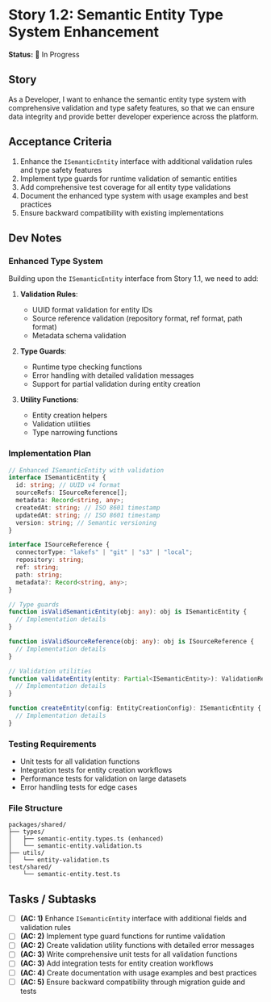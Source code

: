 # Story 1.2: Semantic Entity Type System Enhancement

**Status:** 🔄 In Progress

## Story

As a Developer,
I want to enhance the semantic entity type system with comprehensive validation and type safety features,
so that we can ensure data integrity and provide better developer experience across the platform.

## Acceptance Criteria

1.  Enhance the `ISemanticEntity` interface with additional validation rules and type safety features
2.  Implement type guards for runtime validation of semantic entities
3.  Add comprehensive test coverage for all entity type validations
4.  Document the enhanced type system with usage examples and best practices
5.  Ensure backward compatibility with existing implementations

## Dev Notes

### Enhanced Type System

Building upon the `ISemanticEntity` interface from Story 1.1, we need to add:

1. **Validation Rules**:
   - UUID format validation for entity IDs
   - Source reference validation (repository format, ref format, path format)
   - Metadata schema validation

2. **Type Guards**:
   - Runtime type checking functions
   - Error handling with detailed validation messages
   - Support for partial validation during entity creation

3. **Utility Functions**:
   - Entity creation helpers
   - Validation utilities
   - Type narrowing functions

### Implementation Plan

```typescript
// Enhanced ISemanticEntity with validation
interface ISemanticEntity {
  id: string; // UUID v4 format
  sourceRefs: ISourceReference[];
  metadata: Record<string, any>;
  createdAt: string; // ISO 8601 timestamp
  updatedAt: string; // ISO 8601 timestamp
  version: string; // Semantic versioning
}

interface ISourceReference {
  connectorType: "lakefs" | "git" | "s3" | "local";
  repository: string;
  ref: string;
  path: string;
  metadata?: Record<string, any>;
}

// Type guards
function isValidSemanticEntity(obj: any): obj is ISemanticEntity {
  // Implementation details
}

function isValidSourceReference(obj: any): obj is ISourceReference {
  // Implementation details
}

// Validation utilities
function validateEntity(entity: Partial<ISemanticEntity>): ValidationResult {
  // Implementation details
}

function createEntity(config: EntityCreationConfig): ISemanticEntity {
  // Implementation details
}
```

### Testing Requirements

- Unit tests for all validation functions
- Integration tests for entity creation workflows
- Performance tests for validation on large datasets
- Error handling tests for edge cases

### File Structure

```
packages/shared/
├── types/
│   ├── semantic-entity.types.ts (enhanced)
│   └── semantic-entity.validation.ts
├── utils/
│   └── entity-validation.ts
test/shared/
    └── semantic-entity.test.ts
```

## Tasks / Subtasks

- [ ] **(AC: 1)** Enhance `ISemanticEntity` interface with additional fields and validation rules
- [ ] **(AC: 2)** Implement type guard functions for runtime validation
- [ ] **(AC: 2)** Create validation utility functions with detailed error messages
- [ ] **(AC: 3)** Write comprehensive unit tests for all validation functions
- [ ] **(AC: 3)** Add integration tests for entity creation workflows
- [ ] **(AC: 4)** Create documentation with usage examples and best practices
- [ ] **(AC: 5)** Ensure backward compatibility through migration guide and tests